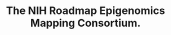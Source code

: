 ---
layout: page
title: " The NIH Roadmap Epigenomics Mapping Consortium."
breadcrumb: true
categories:
    - publication
## publication related information
pub:
    authors: " Bradley E. Bernstein, John A. Stamatoyannopoulos, Joseph F. Costello, Bing Ren, Aleksandar Milosavljevic, Alexander Meissner, Manolis Kellis, Marco A. Marra, Arthur L. Beaudet, Joseph R. Ecker, Peggy J. Farnham, Martin Hirst, Eric S. Lander, Tarjei S. Mikkelsen,  James A. Thomson"
    journal: " Nature biotechnology"
    date: 2010-10
    doi:  10.1038/nbt1010-1045
    volume:  28
    pages:  1045--1048
    number:  10
    abstract: " The NIH Roadmap Epigenomics Mapping Consortium aims to produce a public resource  of epigenomic maps for stem cells and primary ex vivo tissues selected to represent the normal counterparts of tissues and organ systems frequently involved in human disease.,"
---